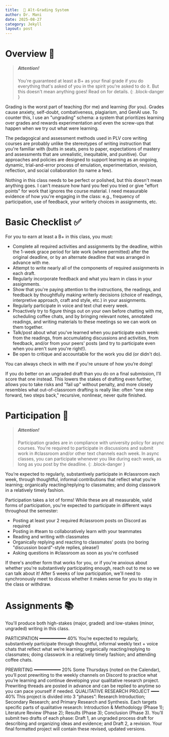 ```yaml
---
title:  🍎 Alt-Grading System
author: Dr. Mani
date: 2025-08-27
category: Jekyll
layout: post
---
```


# Overview 💯

> ##### Attention!
> You're guaranteed at least a B+ as your final grade if you do everything that's asked of you in the spirit you're asked to do it. But this doesn't mean anything goes! Read on for details.
{: .block-danger }

Grading is the worst part of teaching (for me) and learning (for you). Grades cause anxiety, self-doubt, combativeness, plagiarism, and GenAI use. To counter this, I use an "ungrading" schema: a system that prioritizes learning over grades and rewards experimentation and even the screw-ups that happen when we try out what were learning.

The pedagogical and assessment methods used in PLV core writing courses are probably unlike the stereotypes of writing instruction that you're familiar with (butts in seats, pens to paper, expectations of mastery and assessments that are unrealistic, inequitable, and punitive). Our approaches and policies are designed to support learning as an ongoing, dynamic, trial-and-error process of emulation, experimentation, revision, reflection, and social collaboration (to name a few). 

Nothing in this class needs to be perfect or polished, but this doesn't mean anything goes. I can't measure how hard you feel you tried or give "effort points" for work that ignores the course material. I need measurable evidence of how you're engaging in the class: e.g., frequency of participation, use of feedback, your writerly choices in assignments, etc.

# Basic Checklist ✅

For you to earn at least a B+ in this class, you must:

- Complete all required activities and assignments by the deadline, within the 1-week grace period for late work (where permitted) after the original deadline, or by an alternate deadline that was arranged in advance with me.
- Attempt to write nearly all of the components of required assignments in each draft.
- Regularly incorporate feedback and what you learn in class in your assignments.
- Show that you're paying attention to the instructions, the readings, and feedback by thoughtfully making writerly decisions (choice of readings, interpretive approach, craft and style, etc.) in your assignments.
- Regularly participate in voice and text chat every week.
- Proactively try to figure things out on your own before chatting with me, scheduling coffee chats, and by bringing relevant notes, annotated readings, and writing materials to these meetings so we can work on them together.
- Talk/post about what you've learned when you participate each week: from the readings, from accumulating discussions and activities, from feedback, and/or from your peers' posts (and try to participate even when you aren't sure you're right!).
- Be open to critique and accountable for the work you did (or didn't do).

You can always check in with me if you're unsure of how you’re doing!

If you do better on an ungraded draft than you do on a final submission, I'll score that one instead. This lowers the stakes of drafting even further, allows you to take risks and "fail up" without penalty, and more closely resembles what out-of-classroom drafting is really like: often "one step forward, two steps back," recursive, nonlinear, never quite finished.

# Participation 🙋

> ##### Attention!
> Participation grades are in compliance with university policy for async courses. You're required to participate in discussions and submit work in #classroom and/or other text channels each week. In async classes, you can participate whenever you like during each week, as long as you post by the deadline.
{: .block-danger }

You’re expected to regularly, substantively participate in #classroom each week, through thoughtful, informal contributions that reflect what you're learning; organically reacting/replying to classmates; and doing classwork in a relatively timely fashion. 

Participation takes a lot of forms! While these are all measurable, valid forms of participation, you're expected to participate in different ways throughout the semester:

- Posting at least your 2 required #classroom posts on Discord as required
- Posting in #team to collaboratively learn with your teammates
- Reading and writing with classmates
- Organically replying and reacting to classmates' posts (no boring "discussion board"-style replies, please!)
- Asking questions in #classroom as soon as you're confused

If there's another form that works for you, or if you're anxious about whether you're substantively participating enough, reach out to me so we can talk about it! After 5 weeks of low participation, we'll need to synchronously meet to discuss whether it makes sense for you to stay in the class or withdraw.

# Assignments 📚

You'll produce both high-stakes (major, graded) and low-stakes (minor, ungraded) writing in this class.




PARTICIPATION	━━━━━━━━━━	40%
You’re expected to regularly, substantively participate through thoughtful, informal weekly text + voice chats that reflect what we’re learning; organically reacting/replying to classmates; doing classwork in a relatively timely fashion; and attending coffee chats.


PREWRITING 	━━━━━━━━━━	20%
Some Thursdays (noted on the Calendar), you’ll post prewriting to the weekly channels on Discord to practice what you’re learning and continue developing your qualitative research project. Prewriting threads are posted in advance and can be replied to anytime so you can pace yourself if needed.
QUALITATIVE RESEARCH PROJECT ━━━	40% 
This project is divided into 3 “phases”: Research Introduction; Secondary Research; and Primary Research and Synthesis. Each targets specific parts of qualitative research: Introduction & Methodology (Phase 1); Literature Review (Phase 2); Results (Phase 3); Conclusion (Phase 3). You’ll submit two drafts of each phase: Draft 1, an ungraded process draft for describing and organizing ideas and evidence; and Draft 2, a revision. Your final formatted project will contain these revised, updated versions.